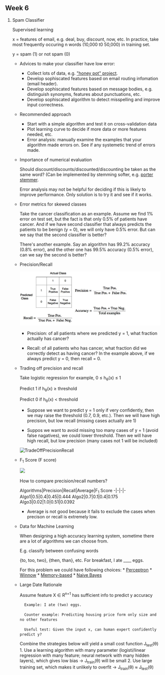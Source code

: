 ## Week 6
1. Spam Classifier

    Supervised learning
    
    x = features of email, e.g. deal, buy, discount, now, etc. In practice, take most frequently occuring n words (10,000 t0 50,000) in training set.

    y = spam (1) or not spam (0)

    * Advices to make your classifier have low error:
        * Collect lots of data, e.g. ["honey pot" project](https://en.wikipedia.org/wiki/Project_Honey_Pot).
        * Develop sophiscated features based on email routing infomation (email header).
        * Develop sophiscated features based on message bodies, e.g. distinguish synonyms, features about punctuations, etc.
        * Develop sophiscated algorithm to detect misspelling and improve input correctness.
    * Recommended approach
        * Start with a simple algorithm and test it on cross-validation data
        * Plot learning curve to decide if more data or more features needed, etc.
        * Error analysis: manually examine the examples that your algorithm made errors on. See if any systemetic trend of errors made.
    * Importance of numerical evaluation
        
        Should discount/discounts/discounted/discounting be taken as the same word? (Can be implemented by stemming softer, e.g. [porter stemmer](https://tartarus.org/martin/PorterStemmer/).

        Error analysis may not be helpful for deciding if this is likely to improve performance. Only solution is to try it and see if it works.

    * Error metrics for skewed classes
        
        Take the cancer classification as an example. Assume we find 1% error on test set, but the fact is that only 0.5% of patients have cancer. And if we have second classifier that always predicts the patients to be benign (y = 0), we will only have 0.5% error. But can we say that the second classifier is better?

        There's another example. Say an algorithm has 99.2% accuracy (0.8% error), and the other one has 99.5% accuracy (0.5% error), can we say the second is better?
    
    * Precision/Recall
    
        ![Precision/Recall](../images/Precision_Recall.jpg)
        
        * Precision: of all patients where we predicted y = 1, what fraction actually has cancer?

        * Recall: of all patients who has cancer, what fraction did we correctly detect as having cancer? In the example above, if we always predict y = 0, then recall = 0.

    * Trading off precision and recall
        
        Take logistic regression for example, 0 &le; h<sub>&theta;</sub>(x) &le; 1

        Predict 1 if h<sub>&theta;</sub>(x) &ge; threshold
        
        Predict 0 if h<sub>&theta;</sub>(x) < threshold

        * Suppose we want to predict y = 1 only if very confidently, then we may raise the threshold (0.7, 0.9, etc.). Then we will have high precision, but low recall (missing cases actually are 1)

        * Suppos we want to avoid missing too many cases of y = 1 (avoid false nagatives), we could lower threshold. Then we will have high recall, but low precision (many cases not 1 will be included)

        ![TradeOffPrecisionRecall](../images/TradeOffPrecsionRecall.png)

    * F<sub>1</sub> Score (F score)

        <img src="http://latex.codecogs.com/gif.latex?F_1Sore=2\frac{P\cdot{R}}{P+R}"/>
        
        How to compare precision/recall numbers?

        Algorithms|Precision|Recall|Average|F<sub>1</sub> Score
        -|-|-|-
        Algo1|0.5|0.4|0.45|0.444
        Algo2|0.7|0.1|0.4|0.175
        Algo3|0.02|1.0|0.51|0.0392

        * Average is not good because it fails to exclude the cases when precison or recall is extremely low.

    * Data for Machine Learning
        
        When designing a high accuracy learning system, sometime there are a lot of algorithms we can choose from.

        E.g. classify between confusing words

        {to, too, two}, {then, than}, etc. For breakfast, I ate ____ eggs.

        For this problem we could have following choices:
            * [Perceptron](https://en.wikipedia.org/wiki/Perceptron)
            * [Winnow](https://en.wikipedia.org/wiki/Winnow_(algorithm))
            * [Memory-based](https://en.wikipedia.org/wiki/Instance-based_learning)
            * [Naive Bayes](https://en.wikipedia.org/wiki/Naive_Bayes_classifier)

    * Large Date Rationale
        
        Assume feature X &isin; R<sup>n+1</sup> has sufficient info to predict y accuracy
            
            Example: I ate (two) eggs.

            Counter example: Predicting housing price form only size and no other features

            Useful test: Given the input x, can human expert confidently predict y?
        
        Combine the strategies below will yield a small cost function J<sub>test</sub>(&theta;)
            1. Use a learning algorithm with many parameter (logisti/linear regression with many feature; neural network with many hidden layers), which gives low bias &rarr; J<sub>train</sub>(&theta;) will be small
            2. Use large training set, which makes it unlikely to overfit &rarr; J<sub>train</sub>(&theta;) &asymp; J<sub>test</sub>(&theta;)
